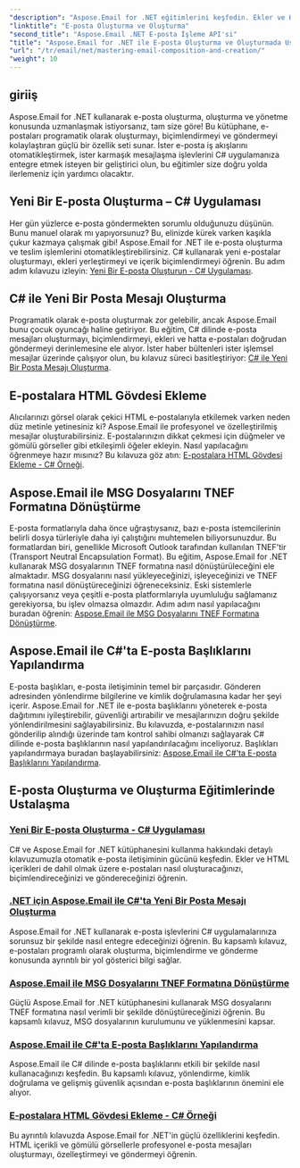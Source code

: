```yaml
---
"description": "Aspose.Email for .NET eğitimlerini keşfedin. Ekler ve HTML içeriği gibi gelişmiş özellikler de dahil olmak üzere programatik olarak e-posta oluşturmayı, biçimlendirmeyi ve göndermeyi öğrenin."
"linktitle": "E-posta Oluşturma ve Oluşturma"
"second_title": "Aspose.Email .NET E-posta İşleme API'si"
"title": "Aspose.Email for .NET ile E-posta Oluşturma ve Oluşturmada Ustalaşma"
"url": "/tr/email/net/mastering-email-composition-and-creation/"
"weight": 10
---
```


## giriiş

Aspose.Email for .NET kullanarak e-posta oluşturma, oluşturma ve yönetme konusunda uzmanlaşmak istiyorsanız, tam size göre! Bu kütüphane, e-postaları programatik olarak oluşturmayı, biçimlendirmeyi ve göndermeyi kolaylaştıran güçlü bir özellik seti sunar. İster e-posta iş akışlarını otomatikleştirmek, ister karmaşık mesajlaşma işlevlerini C# uygulamanıza entegre etmek isteyen bir geliştirici olun, bu eğitimler size doğru yolda ilerlemeniz için yardımcı olacaktır.

## Yeni Bir E-posta Oluşturma – C# Uygulaması  

Her gün yüzlerce e-posta göndermekten sorumlu olduğunuzu düşünün. Bunu manuel olarak mı yapıyorsunuz? Bu, elinizde kürek varken kaşıkla çukur kazmaya çalışmak gibi! Aspose.Email for .NET ile e-posta oluşturma ve teslim işlemlerini otomatikleştirebilirsiniz. C# kullanarak yeni e-postalar oluşturmayı, ekleri yerleştirmeyi ve içerik biçimlendirmeyi öğrenin. Bu adım adım kılavuzu izleyin: [Yeni Bir E-posta Oluşturun - C# Uygulaması](./craft-a-fresh-email-csharp-implementation/).


## C# ile Yeni Bir Posta Mesajı Oluşturma  

Programatik olarak e-posta oluşturmak zor gelebilir, ancak Aspose.Email bunu çocuk oyuncağı haline getiriyor. Bu eğitim, C# dilinde e-posta mesajları oluşturmayı, biçimlendirmeyi, ekleri ve hatta e-postaları doğrudan göndermeyi derinlemesine ele alıyor. İster haber bültenleri ister işlemsel mesajlar üzerinde çalışıyor olun, bu kılavuz süreci basitleştiriyor: [C# ile Yeni Bir Posta Mesajı Oluşturma](./construct-a-new-mail-message-in-csharp/).

## E-postalara HTML Gövdesi Ekleme  

Alıcılarınızı görsel olarak çekici HTML e-postalarıyla etkilemek varken neden düz metinle yetinesiniz ki? Aspose.Email ile profesyonel ve özelleştirilmiş mesajlar oluşturabilirsiniz. E-postalarınızın dikkat çekmesi için düğmeler ve gömülü görseller gibi etkileşimli öğeler ekleyin. Nasıl yapılacağını öğrenmeye hazır mısınız? Bu kılavuza göz atın: [E-postalara HTML Gövdesi Ekleme - C# Örneği](./add-html-body-to-emails-csharp-example/).

## Aspose.Email ile MSG Dosyalarını TNEF Formatına Dönüştürme  

E-posta formatlarıyla daha önce uğraştıysanız, bazı e-posta istemcilerinin belirli dosya türleriyle daha iyi çalıştığını muhtemelen biliyorsunuzdur. Bu formatlardan biri, genellikle Microsoft Outlook tarafından kullanılan TNEF'tir (Transport Neutral Encapsulation Format). Bu eğitim, Aspose.Email for .NET kullanarak MSG dosyalarının TNEF formatına nasıl dönüştürüleceğini ele almaktadır. MSG dosyalarını nasıl yükleyeceğinizi, işleyeceğinizi ve TNEF formatına nasıl dönüştüreceğinizi öğreneceksiniz. Eski sistemlerle çalışıyorsanız veya çeşitli e-posta platformlarıyla uyumluluğu sağlamanız gerekiyorsa, bu işlev olmazsa olmazdır. Adım adım nasıl yapılacağını buradan öğrenin: [Aspose.Email ile MSG Dosyalarını TNEF Formatına Dönüştürme](./converting-msg-files-to-tnef-format/).

## Aspose.Email ile C#'ta E-posta Başlıklarını Yapılandırma  

E-posta başlıkları, e-posta iletişiminin temel bir parçasıdır. Gönderen adresinden yönlendirme bilgilerine ve kimlik doğrulamasına kadar her şeyi içerir. Aspose.Email for .NET ile e-posta başlıklarını yöneterek e-posta dağıtımını iyileştirebilir, güvenliği artırabilir ve mesajlarınızın doğru şekilde yönlendirilmesini sağlayabilirsiniz. Bu kılavuzda, e-postalarınızın nasıl gönderilip alındığı üzerinde tam kontrol sahibi olmanızı sağlayarak C# dilinde e-posta başlıklarının nasıl yapılandırılacağını inceliyoruz. Başlıkları yapılandırmaya buradan başlayabilirsiniz: [Aspose.Email ile C#'ta E-posta Başlıklarını Yapılandırma](./configure-email-headers-in-csharp/).

## E-posta Oluşturma ve Oluşturma Eğitimlerinde Ustalaşma
### [Yeni Bir E-posta Oluşturma - C# Uygulaması](./craft-a-fresh-email-csharp-implementation/)
C# ve Aspose.Email for .NET kütüphanesini kullanma hakkındaki detaylı kılavuzumuzla otomatik e-posta iletişiminin gücünü keşfedin. Ekler ve HTML içerikleri de dahil olmak üzere e-postaları nasıl oluşturacağınızı, biçimlendireceğinizi ve göndereceğinizi öğrenin.
### [.NET için Aspose.Email ile C#'ta Yeni Bir Posta Mesajı Oluşturma](./construct-a-new-mail-message-in-csharp/)
Aspose.Email for .NET kullanarak e-posta işlevlerini C# uygulamalarınıza sorunsuz bir şekilde nasıl entegre edeceğinizi öğrenin. Bu kapsamlı kılavuz, e-postaları programlı olarak oluşturma, biçimlendirme ve gönderme konusunda ayrıntılı bir yol gösterici bilgi sağlar.
### [Aspose.Email ile MSG Dosyalarını TNEF Formatına Dönüştürme](./converting-msg-files-to-tnef-format/)
Güçlü Aspose.Email for .NET kütüphanesini kullanarak MSG dosyalarını TNEF formatına nasıl verimli bir şekilde dönüştüreceğinizi öğrenin. Bu kapsamlı kılavuz, MSG dosyalarının kurulumunu ve yüklenmesini kapsar. 
### [Aspose.Email ile C#'ta E-posta Başlıklarını Yapılandırma](./configure-email-headers-in-csharp/)
Aspose.Email ile C# dilinde e-posta başlıklarını etkili bir şekilde nasıl kullanacağınızı keşfedin. Bu kapsamlı kılavuz, yönlendirme, kimlik doğrulama ve gelişmiş güvenlik açısından e-posta başlıklarının önemini ele alıyor.
### [E-postalara HTML Gövdesi Ekleme - C# Örneği](./add-html-body-to-emails-csharp-example/)
Bu ayrıntılı kılavuzda Aspose.Email for .NET'in güçlü özelliklerini keşfedin. HTML içerikli ve gömülü görsellerle profesyonel e-posta mesajları oluşturmayı, özelleştirmeyi ve göndermeyi öğrenin.